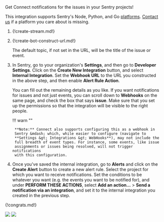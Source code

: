 Get Connect notifications for the issues in your Sentry projects!

This integration supports Sentry's Node, Python, and Go
[platforms](https://sentry.io/platforms/).  [Contact
us](/help/contact-support) if a platform you care about is missing.

1. {!create-stream.md!}

1. {!create-bot-construct-url.md!}

    The default topic, if not set in the URL, will be the title of the
    issue or event.

1. In Sentry, go to your organization's **Settings**, and then go to
    **Developer Settings**. Click on the **Create New Integration** button,
    and select **Internal Integration**. Set the **Webhook URL** to the URL
    you constructed in the above step, and then enable **Alert Rule
    Action**.

    You can fill out the remaining details as you like. If you want
    notifications for issues and not just events, you can scroll down to
    **Webhooks** on the same page, and check the box that says **issue**.
    Make sure that you set up the permissions so that the integration will
    be visible to the right people.

    !!! warn ""

        **Note:** Connect also supports configuring this as a webhook in
        Sentry &mdash; which, while easier to configure (navigate to
        **Settings &gt; Integrations &gt; WebHooks**), may not include the
        full breadth of event types. For instance, some events, like issue
        assignments or issues being resolved, will not trigger notifications
        with this configuration.

1. Once you've saved the internal integration, go to **Alerts** and click
    on the **Create Alert** button to create a new alert rule. Select the
    project for which you want to receive notifications. Set the conditions
    to be whatever you want (e.g. the events you want to be notified for),
    and under **PERFORM THESE ACTIONS**, select **Add an action...** &gt;
    **Send a notification via an integration**, and set it to the internal
    integration you created in the previous step.

{!congrats.md!}

![](/static/images/integrations/sentry/001.png)
![](/static/images/integrations/sentry/002.png)
